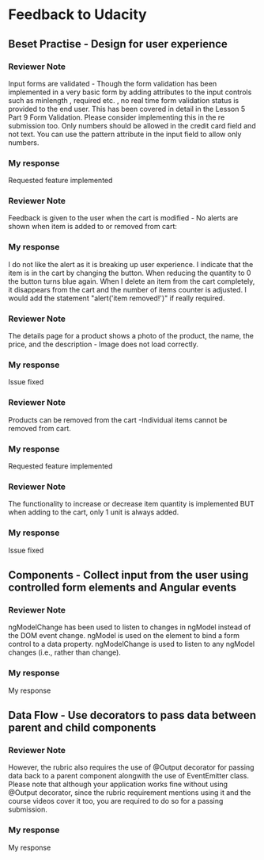 # Feedback to Udacity

## Beset Practise - Design for user experience

### Reviewer Note

Input forms are validated - Though the form validation has been implemented in a very basic form by adding attributes to the input controls such as minlength , required etc. , no real time form validation status is provided to the end user. This has been covered in detail in the Lesson 5 Part 9 Form Validation. Please consider implementing this in the re submission too. Only numbers should be allowed in the credit card field and not text. You can use the pattern attribute in the input field to allow only numbers.

### My response

Requested feature implemented

### Reviewer Note

Feedback is given to the user when the cart is modified - No alerts are shown when item is added to or removed from cart:

### My response

I do not like the alert as it is breaking up user experience. I indicate that the item is in the cart by changing the button. When reducing the quantity to 0 the button turns blue again. When I delete an item from the cart completely, it disappears from the cart and the number of items counter is adjusted.
I would add the statement "alert('item removed!')" if really required.

### Reviewer Note

The details page for a product shows a photo of the product, the name, the price, and the description - Image does not load correctly.

### My response

Issue fixed

### Reviewer Note

Products can be removed from the cart -Individual items cannot be removed from cart.

### My response

Requested feature implemented

### Reviewer Note

The functionality to increase or decrease item quantity is implemented BUT when adding to the cart, only 1 unit is always added.

### My response

Issue fixed

## Components - Collect input from the user using controlled form elements and Angular events

### Reviewer Note

ngModelChange has been used to listen to changes in ngModel instead of the DOM event change.
ngModel is used on the element to bind a form control to a data property. ngModelChange is used to listen to any ngModel changes (i.e., rather than change).

### My response

My response

## Data Flow - Use decorators to pass data between parent and child components

### Reviewer Note

However, the rubric also requires the use of @Output decorator for passing data back to a parent component alongwith the use of EventEmitter class. Please note that although your application works fine without using @Output decorator, since the rubric requirement mentions using it and the course videos cover it too, you are required to do so for a passing submission.

### My response

My response

